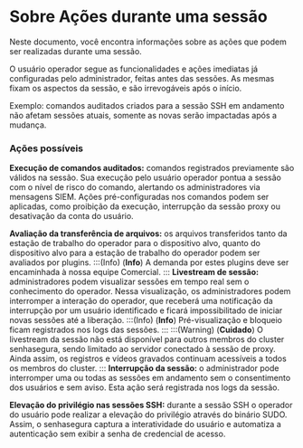 # Sobre Ações durante uma sessão

Neste documento, você encontra informações sobre as ações que podem ser realizadas durante uma sessão. 

O usuário operador segue as funcionalidades e ações imediatas já configuradas pelo administrador, feitas antes das sessões. As mesmas fixam os aspectos da sessão, e são irrevogáveis após o início. 

Exemplo: comandos auditados criados para a sessão SSH em andamento não afetam sessões atuais, somente as novas serão impactadas após a mudança.

### Ações possíveis
**Execução de comandos auditados:** comandos registrados previamente são válidos na sessão. Sua execução pelo usuário operador pontua a sessão com o nível de risco do comando, alertando os administradores via mensagens SIEM. Ações pré-configuradas nos comandos podem ser aplicadas, como proibição da execução, interrupção da sessão proxy ou desativação da conta do usuário. 

**Avaliação da transferência de arquivos:** os arquivos transferidos tanto da estação de trabalho do operador para o dispositivo alvo, quanto do dispositivo alvo para a estação de trabalho do operador podem ser avaliados por plugins. 
:::(Info) (**Info**)
A demanda por estes plugins deve ser encaminhada à nossa equipe Comercial.
:::
**Livestream de sessão:** administradores podem visualizar sessões em tempo real sem o conhecimento do operador. Nessa visualização, os administradores podem interromper a interação do operador, que receberá uma notificação da interrupção por um usuário identificado e ficará impossibilitado de iniciar novas sessões até a liberação.
:::(Info) (**Info**)
Pré-visualização e bloqueio ficam registrados nos logs das sessões.
:::
 :::(Warning) (**Cuidado**)
O livestream da sessão não está disponível para outros membros do cluster senhasegura, sendo limitado ao servidor conectado à sessão de proxy. Ainda assim, os registros e vídeos gravados continuam acessíveis a todos os membros do cluster.
:::
**Interrupção da sessão:** o administrador pode interromper uma ou todas as sessões em andamento sem o consentimento dos usuários e sem aviso. Esta ação será registrada nos logs da sessão.

**Elevação do privilégio nas sessões SSH:** durante a sessão SSH o operador do usuário pode realizar a elevação do privilégio através do binário SUDO. Assim, o senhasegura captura a interatividade do usuário e automatiza a autenticação sem exibir a senha de credencial de acesso.
